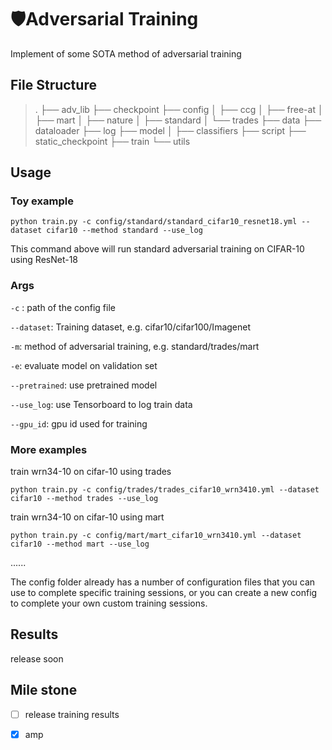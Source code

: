 # 🛡️Adversarial Training

 Implement of some SOTA method of adversarial training



## File Structure

> .
> ├── adv_lib
> ├── checkpoint
> ├── config
> │   ├── ccg
> │   ├── free-at
> │   ├── mart
> │   ├── nature
> │   ├── standard
> │   └── trades
> ├── data
> ├── dataloader
> ├── log
> ├── model
> │   ├── classifiers
> ├── script
> ├── static_checkpoint
> ├── train
> └── utils




## Usage

### Toy example

`python train.py -c config/standard/standard_cifar10_resnet18.yml --dataset cifar10 --method standard --use_log`

 This command above will run standard adversarial training on CIFAR-10 using ResNet-18

### Args

`-c` : path of the config file

`--dataset`: Training dataset, e.g. cifar10/cifar100/Imagenet

`-m`: method of adversarial training, e.g. standard/trades/mart

`-e`: evaluate model on validation set

`--pretrained`: use pretrained model

`--use_log`: use Tensorboard to log train data

`--gpu_id`: gpu id used for training



### More examples

train wrn34-10 on cifar-10 using trades

`python train.py -c config/trades/trades_cifar10_wrn3410.yml --dataset cifar10 --method trades --use_log`

train wrn34-10 on cifar-10 using mart

`python train.py -c config/mart/mart_cifar10_wrn3410.yml --dataset cifar10 --method mart --use_log`

......



The config folder already has a number of configuration files that you can use to complete specific training sessions, or you can create a new config to complete your own custom training sessions.



## Results

release soon



## Mile stone
- [ ] release training results
- [x] amp

